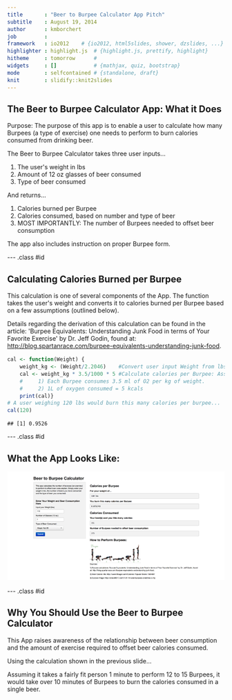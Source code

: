 ```yaml
---
title       : "Beer to Burpee Calculator App Pitch"
subtitle    : August 19, 2014
author      : kmborchert
job         : 
framework   : io2012    # {io2012, html5slides, shower, dzslides, ...}
highlighter : highlight.js  # {highlight.js, prettify, highlight}
hitheme     : tomorrow      # 
widgets     : []            # {mathjax, quiz, bootstrap}
mode        : selfcontained # {standalone, draft}
knit        : slidify::knit2slides
---
```


## The Beer to Burpee Calculator App: What it Does

Purpose:  The purpose of this app is to enable a user to calculate how many Burpees
(a type of exercise) one needs to perform to burn calories consumed from drinking beer.

The Beer to Burpee Calculator takes three user inputs...  
1) The user's weight in lbs  
2) Amount of 12 oz glasses of beer consumed  
3) Type of beer consumed  

And returns...  
1) Calories burned per Burpee  
2) Calories consumed, based on number and type of beer  
3) MOST IMPORTANTLY: The number of Burpees needed to offset beer consumption  

The app also includes instruction on proper Burpee form.

--- .class #id 

## Calculating Calories Burned per Burpee  
This calculation is one of several components of the App. The function takes the user's weight and converts it to calories burned per Burpee based on a few assumptions (outlined below).  

Details regarding the derivation of this calculation can be found in the article: 'Burpee Equivalents:  Understanding Junk Food in terms of Your Favorite Exercise' by Dr. Jeff Godin, found at: http://blog.spartanrace.com/burpee-equivalents-understanding-junk-food.

```r
cal <- function(Weight) {
    weight_kg <- (Weight/2.2046)    #Convert user input Weight from lbs to kg
    cal <- weight_kg * 3.5/1000 * 5 #Calculate calories per Burpee: Assumptions
    #     1) Each Burpee consumes 3.5 ml of O2 per kg of weight.
    #     2) 1L of oxygen consumed = 5 kcals
    print(cal)}
# A user weighing 120 lbs would burn this many calories per burpee...
cal(120)
```

```
## [1] 0.9526
```

--- .class #id 

## What the App Looks Like:
![plot of chunk unnamed-chunk-2](assets/fig/unnamed-chunk-2.png) 

--- .class #id 

## Why You Should Use the Beer to Burpee Calculator
  
    
    
This App raises awareness of the relationship between beer consumption and the
amount of exercise required to offset beer calories consumed.

Using the calculation shown in the previous slide...

Assuming it takes a fairly fit person 1 minute to perform 12 to 15 Burpees, it would take over 10 minutes
of Burpees to burn the calories consumed in a single beer.





